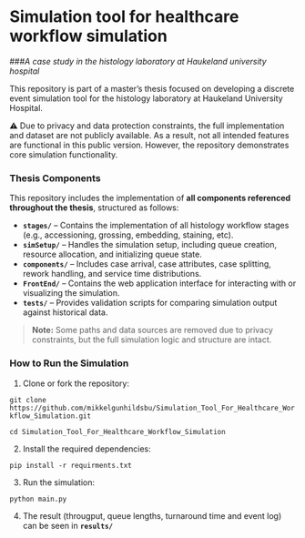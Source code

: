 # Simulation tool for healthcare workflow simulation
###_A case study in the histology laboratory at Haukeland university hospital_

This repository is part of a master’s thesis focused on developing a discrete event simulation tool for the histology laboratory at Haukeland University Hospital.

⚠️ Due to privacy and data protection constraints, the full implementation and dataset are not publicly available. As a result, not all intended features are functional in this public version. However, the repository demonstrates core simulation functionality.

### Thesis Components

This repository includes the implementation of **all components referenced throughout the thesis**, structured as follows:

- **`stages/`** – Contains the implementation of all histology workflow stages (e.g., accessioning, grossing, embedding, staining, etc).
- **`simSetup/`** – Handles the simulation setup, including queue creation, resource allocation, and initializing queue state.
- **`components/`** – Includes case arrival, case attributes, case splitting, rework handling, and service time distributions.
- **`FrontEnd/`** – Contains the web application interface for interacting with or visualizing the simulation.
- **`tests/`** – Provides validation scripts for comparing simulation output against historical data.

> **Note:** Some paths and data sources are removed due to privacy constraints, but the full simulation logic and structure are intact.



### How to Run the Simulation

1. Clone or fork the repository:

`git clone https://github.com/mikkelgunhildsbu/Simulation_Tool_For_Healthcare_Workflow_Simulation.git
`

`
cd Simulation_Tool_For_Healthcare_Workflow_Simulation
`

2. Install the required dependencies:

`
pip install -r requirments.txt
`

3. Run the simulation:

`python main.py`

4. The result (througput, queue lengths, turnaround time and event log) can be seen in **`results/`**
